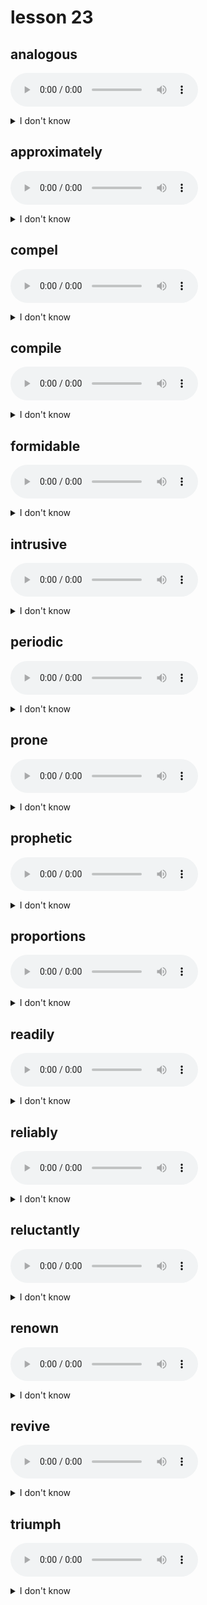 # lesson 23

## analogous
![](audio/analogous.ogg)
<details>
<summary>I don't know</summary>

+ n. &nbsp; &nbsp; analogy

+ adj. &nbsp; &nbsp; alike in some way

+ syn. &nbsp; &nbsp; similar to

</details>

## approximately
![](audio/approximately.ogg)
<details>
<summary>I don't know</summary>

+ adj. &nbsp; &nbsp; approximate

+ v. &nbsp; &nbsp; approximate

+ n. &nbsp; &nbsp; approximation

+ adv. &nbsp; &nbsp; almost correct; not exact

+ syn. &nbsp; &nbsp; around

</details>

## compel
![](audio/compel.ogg)
<details>
<summary>I don't know</summary>

+ adv. &nbsp; &nbsp; compellingly

+ adj. &nbsp; &nbsp; compelling

+ v. &nbsp; &nbsp; to make something happen by necessity or force

+ syn. &nbsp; &nbsp; obliged

</details>

## compile
![](audio/compile.ogg)
<details>
<summary>I don't know</summary>

+ n. &nbsp; &nbsp; compilation

+ v. &nbsp; &nbsp; to collect

+ syn. &nbsp; &nbsp; assemble

</details>

## formidable
![](audio/formidable.ogg)
<details>
<summary>I don't know</summary>

+ adv. &nbsp; &nbsp; formidably

+ adj. &nbsp; &nbsp; difficult; causing worry or fear

+ syn. &nbsp; &nbsp; overwhelming

</details>

## intrusive
![](audio/intrusive.ogg)
<details>
<summary>I don't know</summary>

+ adv. &nbsp; &nbsp; intrusively

+ v. &nbsp; &nbsp; intrude

+ n. &nbsp; &nbsp; intruder

+ adj. &nbsp; &nbsp; the state of being inside when not desired to be there by others

+ syn. &nbsp; &nbsp; annoying

</details>

## periodic
![](audio/periodic.ogg)
<details>
<summary>I don't know</summary>

+ adj. &nbsp; &nbsp; occurring at specific, determined periods of time

+ adv. &nbsp; &nbsp; periodically

+ syn. &nbsp; &nbsp; regularly

</details>

## prone
![](audio/prone.ogg)
<details>
<summary>I don't know</summary>

+ adj. &nbsp; &nbsp; likely to do something

+ syn. &nbsp; &nbsp; inclined to

</details>

## prophetic
![](audio/prophetic.ogg)
<details>
<summary>I don't know</summary>

+ adv. &nbsp; &nbsp; prophetically

+ v. &nbsp; &nbsp; prophesy

+ n. &nbsp; &nbsp; prophet

+ adj. &nbsp; &nbsp; correctly telling about future events

+ syn. &nbsp; &nbsp; predictive

</details>

## proportions
![](audio/proportions.ogg)
<details>
<summary>I don't know</summary>

+ adv. &nbsp; &nbsp; proportionately

+ adj. &nbsp; &nbsp; proportionate

+ n. &nbsp; &nbsp; the relationship of size or importance when compared to another object or person

+ syn. &nbsp; &nbsp; dimensions

</details>

## readily
![](audio/readily.ogg)
<details>
<summary>I don't know</summary>

+ adj. &nbsp; &nbsp; ready

+ v. &nbsp; &nbsp; ready

+ n. &nbsp; &nbsp; readiness

+ adv. &nbsp; &nbsp; willingly; easily

+ syn. &nbsp; &nbsp; freely

</details>

## reliably
![](audio/reliably.ogg)
<details>
<summary>I don't know</summary>

+ adj. &nbsp; &nbsp; reliant

+ v. &nbsp; &nbsp; rely

+ n. &nbsp; &nbsp; reliance

+ adv. &nbsp; &nbsp; in a trusted way

+ syn. &nbsp; &nbsp; dependably

</details>

## reluctantly
![](audio/reluctantly.ogg)
<details>
<summary>I don't know</summary>

+ adj. &nbsp; &nbsp; unwillingly

+ n. &nbsp; &nbsp; reluctance

+ syn. &nbsp; &nbsp; hesitatingly

</details>

## renown
![](audio/renown.ogg)
<details>
<summary>I don't know</summary>

+ adj. &nbsp; &nbsp; renowned

+ n. &nbsp; &nbsp; fame

+ syn. &nbsp; &nbsp; prominence

</details>

## revive
![](audio/revive.ogg)
<details>
<summary>I don't know</summary>

+ n. &nbsp; &nbsp; revival

+ adj. &nbsp; &nbsp; revived

+ v. &nbsp; &nbsp; to restore to life or bring back into memory

+ syn. &nbsp; &nbsp; renew

</details>

## triumph
![](audio/triumph.ogg)
<details>
<summary>I don't know</summary>

+ adv. &nbsp; &nbsp; triumphantly

+ adj. &nbsp; &nbsp; triumphal

+ v. &nbsp; &nbsp; triumph

+ n. &nbsp; &nbsp; a victory; a success

+ syn. &nbsp; &nbsp; achievement

</details>
